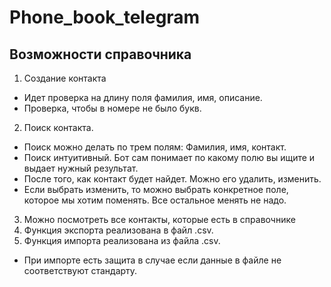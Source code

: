 # Phone_book_telegram

## Возможности справочника

1. Создание контакта
- Идет проверка на длину поля фамилия, имя, описание. 
- Проверка, чтобы в номере не было букв. 
2. Поиск контакта. 
- Поиск можно делать по трем полям: Фамилия, имя, контакт. 
- Поиск интуитивный. Бот сам понимает по какому полю вы ищите и выдает нужный результат. 
- После того, как контакт будет найдет. Можно его удалить, изменить. 
- Если выбрать изменить, то можно выбрать конкретное поле, которое мы хотим поменять. Все остальное менять не надо. 
3. Можно посмотреть все контакты, которые есть в справочнике 
4. Функция экспорта реализована в файл .csv. 
5. Функция импорта реализована из файла  .csv. 
- При импорте есть защита в случае если данные в файле не соответствуют стандарту. 

